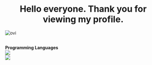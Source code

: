 <h1 align="center">Hello everyone. Thank you for viewing my profile. </h1>  
  
  
<img src="https://github-readme-stats.vercel.app/api/top-langs?username=sironeko0295&show_icons=true&locale=en&layout=compact&theme=chartreuse-dark" alt="ovi" /></p>  
**Programming Languages**  
![](https://skillicons.dev/icons?i=c,cs,python,html,css,js,java)  
<img src="https://github-profile-trophy.vercel.app/?username=sironeko0295&theme=juicyfresh&no-bg=true" />  
 
